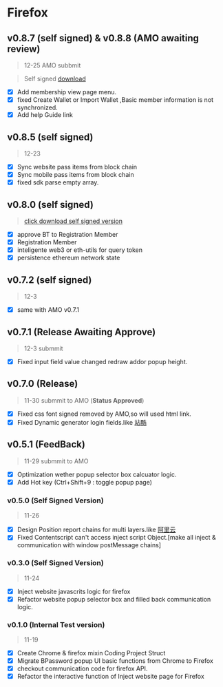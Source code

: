 # Firefox

## v0.8.7 (**self signed**) & v0.8.8 (AMO awaiting review)

> 12-25 AMO subbmit

> Self signed [download](https://github.com/lanui/BPassword/releases/download/v0.8.7/bpassword-0.8.7-an+fx.xpi)

- [x] Add membership view page menu.
- [x] fixed Create Wallet or Import Wallet ,Basic member information is not synchronized.
- [x] Add help Guide link

## v0.8.5 (**self signed**)

> 12-23

- [x] Sync website pass items from block chain
- [x] Sync mobile pass items from block chain
- [x] fixed sdk parse empty array.

## v0.8.0 (**self signed**)

> [click download self signed version](https://github.com/lanui/BPassword/releases/download/v0.8.0/bpassword-0.8.0-an+fx.xpi)

- [x] approve BT to Registration Member
- [x] Registration Member
- [x] inteligente web3 or eth-utils for query token
- [x] persistence ethereum network state

## v0.7.2 (**self signed**)

> 12-3

- [x] same with AMO v0.7.1

## v0.7.1 (**Release Awaiting Approve**)

> 12-3 submmit

- [x] Fixed input field value changed redraw addor popup height.

## v0.7.0 (**Release**)

> 11-30 submmit to AMO (**Status Approved**)

- [x] Fixed css font signed removed by AMO,so will used html link.
- [x] Fixed Dynamic generator login fields.like [站酷](https://passport.zcool.com.cn/loginApp.do?appId=1006&cback=https://www.zcool.com.cn/u/19233031)

## v0.5.1 (**FeedBack**)

> 11-29 submmit to AMO

- [x] Optimization wether popup selector box calcuator logic.
- [x] Add Hot key (Ctrl+Shift+9 : toggle popup page)

### v0.5.0 (Self Signed Version)

> 11-26

- [x] Design Position report chains for multi layers.like [阿里云](https://account.aliyun.com/login/qr_login.htm)
- [x] Fixed Contentscript can't access inject script Object.[make all inject & communication with window postMessage chains]

### v0.3.0 (Self Signed Version)

> 11-24

- [x] Inject website javascrits logic for firefox
- [x] Refactor website popup selector box and filled back communication logic.

### v0.1.0 (Internal Test version)

> 11-19

- [x] Create Chrome & firefox mixin Coding Project Struct
- [x] Migrate BPassword popup UI basic functions from Chrome to Firefox
- [x] checkout communication code for firefox API.
- [x] Refactor the interactive function of Inject website page for Firefox
